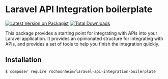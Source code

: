 # Laravel API Integration boilerplate
[![Latest Version on Packagist](https://img.shields.io/packagist/v/rschoonheim/laravel-api-integration-boilerplate.svg?style=flat-square)](https://packagist.org/packages/rschoonheim/laravel-api-integration)
[![Total Downloads](https://img.shields.io/packagist/dt/rschoonheim/laravel-api-integration-boilerplate.svg?style=flat-square)](https://packagist.org/packages/rschoonheim/laravel-api-integration)

This package provides a starting point for integrating with APIs into 
your Laravel application. It provides an opinionated structure for
integrating with APIs, and provides a set of tools to help you finish
the integration quickly.

## Installation

```bash
$ composer require rschoonheim/laravel-api-integration-boilerplate
```